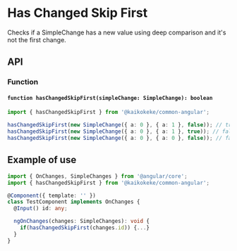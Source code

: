 # Has Changed Skip First

Checks if a SimpleChange has a new value using deep comparison and it's not the first change.

## API

### Function

#### `function hasChangedSkipFirst(simpleChange: SimpleChange): boolean`

```ts
import { hasChangedSkipFirst } from '@kaikokeke/common-angular';

hasChangedSkipFirst(new SimpleChange({ a: 0 }, { a: 1 }, false)); // true
hasChangedSkipFirst(new SimpleChange({ a: 0 }, { a: 1 }, true)); // false
hasChangedSkipFirst(new SimpleChange({ a: 0 }, { a: 0 }, false)); // false
```

## Example of use

```ts
import { OnChanges, SimpleChanges } from '@angular/core';
import { hasChangedSkipFirst } from '@kaikokeke/common-angular';

@Component({ template: '' })
class TestComponent implements OnChanges {
  @Input() id: any;

  ngOnChanges(changes: SimpleChanges): void {
    if(hasChangedSkipFirst(changes.id)) {...}
  }
}
```

